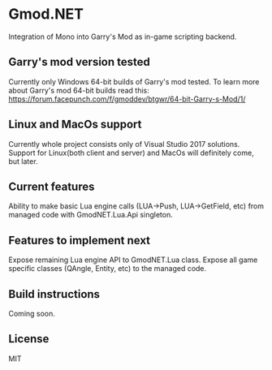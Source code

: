 # Gmod.NET
Integration of Mono into Garry's Mod as in-game scripting backend.

## Garry's mod version tested
Currently only Windows 64-bit builds of Garry's mod tested. To learn more about Garry's mod 64-bit builds read this:
https://forum.facepunch.com/f/gmoddev/btgwr/64-bit-Garry-s-Mod/1/

## Linux and MacOs support
Currently whole project consists only of Visual Studio 2017 solutions. Support for Linux(both client and server) and MacOs will definitely come, but later.

## Current features
Ability to make basic Lua engine calls (LUA->Push, LUA->GetField, etc) from managed code with GmodNET.Lua.Api singleton.

## Features to implement next
Expose remaining Lua engine API to GmodNET.Lua class. Expose all game specific classes (QAngle, Entity, etc) to the managed code.

## Build instructions
Coming soon.

## License
MIT
